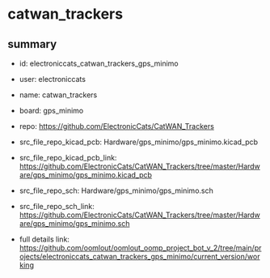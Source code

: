 # catwan_trackers
 
## summary 
* id: electroniccats_catwan_trackers_gps_minimo
* user: electroniccats
* name: catwan_trackers
* board: gps_minimo
* repo: https://github.com/ElectronicCats/CatWAN_Trackers
* src_file_repo_kicad_pcb: Hardware/gps_minimo/gps_minimo.kicad_pcb
* src_file_repo_kicad_pcb_link: https://github.com/ElectronicCats/CatWAN_Trackers/tree/master/Hardware/gps_minimo/gps_minimo.kicad_pcb


* src_file_repo_sch: Hardware/gps_minimo/gps_minimo.sch
* src_file_repo_sch_link: https://github.com/ElectronicCats/CatWAN_Trackers/tree/master/Hardware/gps_minimo/gps_minimo.sch
* full details link: https://github.com/oomlout/oomlout_oomp_project_bot_v_2/tree/main/projects/electroniccats_catwan_trackers_gps_minimo/current_version/working  






